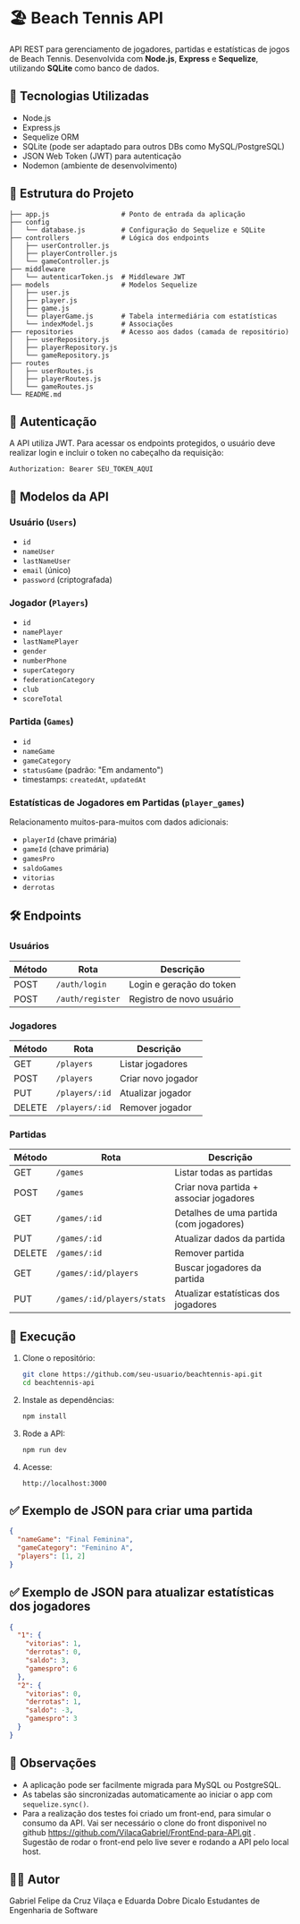 # 🏖️ Beach Tennis API

API REST para gerenciamento de jogadores, partidas e estatísticas de jogos de Beach Tennis. Desenvolvida com **Node.js**, **Express** e **Sequelize**, utilizando **SQLite** como banco de dados.

## 🚀 Tecnologias Utilizadas

- Node.js
- Express.js
- Sequelize ORM
- SQLite (pode ser adaptado para outros DBs como MySQL/PostgreSQL)
- JSON Web Token (JWT) para autenticação
- Nodemon (ambiente de desenvolvimento)

## 📁 Estrutura do Projeto

```
├── app.js                  # Ponto de entrada da aplicação
├── config
│   └── database.js         # Configuração do Sequelize e SQLite
├── controllers             # Lógica dos endpoints
│   ├── userController.js
│   ├── playerController.js
│   └── gameController.js
├── middleware
│   └── autenticarToken.js  # Middleware JWT
├── models                  # Modelos Sequelize
│   ├── user.js
│   ├── player.js
│   ├── game.js
│   └── playerGame.js       # Tabela intermediária com estatísticas
│   └── indexModel.js       # Associações
├── repositories            # Acesso aos dados (camada de repositório)
│   ├── userRepository.js
│   ├── playerRepository.js
│   └── gameRepository.js
├── routes
│   ├── userRoutes.js
│   ├── playerRoutes.js
│   └── gameRoutes.js
└── README.md
```

## 🔐 Autenticação

A API utiliza JWT. Para acessar os endpoints protegidos, o usuário deve realizar login e incluir o token no cabeçalho da requisição:

```
Authorization: Bearer SEU_TOKEN_AQUI
```

## 🧠 Modelos da API

### Usuário (`Users`)
- `id`
- `nameUser`
- `lastNameUser`
- `email` (único)
- `password` (criptografada)

### Jogador (`Players`)
- `id`
- `namePlayer`
- `lastNamePlayer`
- `gender`
- `numberPhone`
- `superCategory`
- `federationCategory`
- `club`
- `scoreTotal`

### Partida (`Games`)
- `id`
- `nameGame`
- `gameCategory`
- `statusGame` (padrão: "Em andamento")
- timestamps: `createdAt`, `updatedAt`

### Estatísticas de Jogadores em Partidas (`player_games`)
Relacionamento muitos-para-muitos com dados adicionais:

- `playerId` (chave primária)
- `gameId` (chave primária)
- `gamesPro`
- `saldoGames`
- `vitorias`
- `derrotas`

## 🛠️ Endpoints

### Usuários

| Método | Rota             | Descrição                  |
|--------|------------------|----------------------------|
| POST   | `/auth/login`    | Login e geração do token   |
| POST   | `/auth/register` | Registro de novo usuário   |

### Jogadores

| Método | Rota           | Descrição                  |
|--------|----------------|----------------------------|
| GET    | `/players`     | Listar jogadores           |
| POST   | `/players`     | Criar novo jogador         |
| PUT    | `/players/:id` | Atualizar jogador          |
| DELETE | `/players/:id` | Remover jogador            |

### Partidas

| Método | Rota                          | Descrição                                 |
|--------|-------------------------------|-------------------------------------------|
| GET    | `/games`                      | Listar todas as partidas                  |
| POST   | `/games`                      | Criar nova partida + associar jogadores   |
| GET    | `/games/:id`                  | Detalhes de uma partida (com jogadores)   |
| PUT    | `/games/:id`                  | Atualizar dados da partida                |
| DELETE | `/games/:id`                  | Remover partida                           |
| GET    | `/games/:id/players`          | Buscar jogadores da partida               |
| PUT    | `/games/:id/players/stats`    | Atualizar estatísticas dos jogadores      |

## 🧪 Execução

1. Clone o repositório:
   ```bash
   git clone https://github.com/seu-usuario/beachtennis-api.git
   cd beachtennis-api
   ```

2. Instale as dependências:
   ```bash
   npm install
   ```

3. Rode a API:
   ```bash
   npm run dev
   ```

4. Acesse:  
   ```
   http://localhost:3000
   ```

## ✅ Exemplo de JSON para criar uma partida

```json
{
  "nameGame": "Final Feminina",
  "gameCategory": "Feminino A",
  "players": [1, 2]
}
```

## ✅ Exemplo de JSON para atualizar estatísticas dos jogadores

```json
{
  "1": {
    "vitorias": 1,
    "derrotas": 0,
    "saldo": 3,
    "gamespro": 6
  },
  "2": {
    "vitorias": 0,
    "derrotas": 1,
    "saldo": -3,
    "gamespro": 3
  }
}
```

## 📌 Observações

- A aplicação pode ser facilmente migrada para MySQL ou PostgreSQL.
- As tabelas são sincronizadas automaticamente ao iniciar o app com `sequelize.sync()`.
- Para a realização dos testes foi criado um front-end, para simular o consumo da API. Vai ser necessário o clone do front disponivel no github https://github.com/VilacaGabriel/FrontEnd-para-API.git . Sugestão de rodar o front-end pelo live sever e rodando a API pelo local host.

## 👨‍💻 Autor

Gabriel Felipe da Cruz Vilaça e Eduarda Dobre Dicalo
Estudantes de Engenharia de Software  

